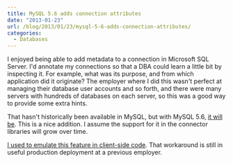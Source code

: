 ```yaml
---
title: MySQL 5.6 adds connection attributes
date: "2013-01-23"
url: /blog/2013/01/23/mysql-5-6-adds-connection-attributes/
categories:
  - Databases
---
```

I enjoyed being able to add metadata to a connection in Microsoft SQL Server. I'd annotate my connections so that a DBA could learn a little bit by inspecting it. For example, what was its purpose, and from which application did it originate? The employer where I did this wasn't perfect at managing their database user accounts and so forth, and there were many servers with hundreds of databases on each server, so this was a good way to provide some extra hints.

That hasn't historically been available in MySQL, but with MySQL 5.6, [it will be][1]. This is a nice addition. I assume the support for it in the connector libraries will grow over time.

[I used to emulate this feature in client-side code][2]. That workaround is still in useful production deployment at a previous employer.

 [1]: http://dev.mysql.com/doc/refman/5.6/en/performance-schema-connection-attribute-tables.html
 [2]: http://www.xaprb.com/blog/2006/07/23/how-to-track-what-owns-a-mysql-connection/
